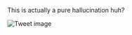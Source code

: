 This is actually a pure hallucination huh?


![Tweet image](/assets/crosspoast/GtcJEM4bcAETEWh.jpg)

